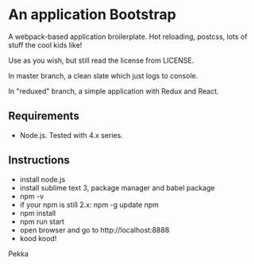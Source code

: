 An application Bootstrap
=========================

A webpack-based application broilerplate. Hot reloading, postcss, lots of stuff the cool kids like!

Use as you wish, but still read the license from LICENSE.

In master branch, a clean slate which just logs to console.

In "reduxed" branch, a simple application with Redux and React.

Requirements
-------------

- Node.js. Tested with 4.x series.

Instructions
-------------

- install node.js
- install sublime text 3, package manager and babel package
- npm -v
- if your npm is still 2.x: npm -g update npm
- npm install
- npm run start
- open browser and go to http://localhost:8888
- kood kood!

Pekka
